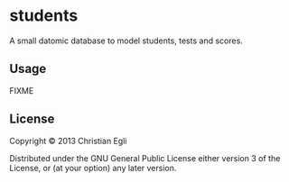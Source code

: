# students

A small datomic database to model students, tests and scores.

## Usage

FIXME

## License

Copyright © 2013 Christian Egli

Distributed under the GNU General Public License either version 3 of
the License, or (at your option) any later version.
